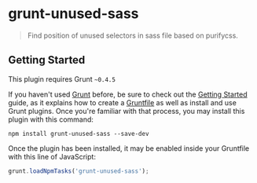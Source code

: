 # grunt-unused-sass

> Find position of unused selectors in sass file based on purifycss.

## Getting Started
This plugin requires Grunt `~0.4.5`

If you haven't used [Grunt](http://gruntjs.com/) before, be sure to check out the [Getting Started](http://gruntjs.com/getting-started) guide, as it explains how to create a [Gruntfile](http://gruntjs.com/sample-gruntfile) as well as install and use Grunt plugins. Once you're familiar with that process, you may install this plugin with this command:

```shell
npm install grunt-unused-sass --save-dev
```

Once the plugin has been installed, it may be enabled inside your Gruntfile with this line of JavaScript:

```js
grunt.loadNpmTasks('grunt-unused-sass');
```
